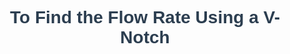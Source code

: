 <div style="text-align: center; margin-top: 20px; margin-bottom: 20px;">
  <h1 style="color: #2c3e50; font-family: Arial, sans-serif;">To Find the Flow Rate Using a V-Notch</h1>
</div>
